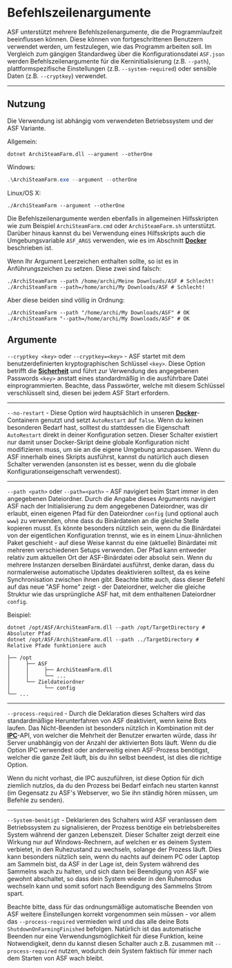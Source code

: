 # Befehlszeilenargumente

ASF unterstützt mehrere Befehlszeilenargumente, die die Programmlaufzeit beeinflussen können. Diese können von fortgeschrittenen Benutzern verwendet werden, um festzulegen, wie das Programm arbeiten soll. Im Vergleich zum gängigen Standardweg über die Konfigurationsdatei `ASF.json` werden Befehlszeilenargumente für die Kerninitialisierung (z.B. `--path`), plattformspezifische Einstellungen (z.B. `--system-required`) oder sensible Daten (z.B. `--cryptkey`) verwendet.

* * *

## Nutzung

Die Verwendung ist abhängig vom verwendeten Betriebssystem und der ASF Variante.

Allgemein:

```shell
dotnet ArchiSteamFarm.dll --argument --otherOne
```

Windows:

```powershell
.\ArchiSteamFarm.exe --argument --otherOne
```

Linux/OS X:

```shell
./ArchiSteamFarm --argument --otherOne
```

Die Befehlszeilenargumente werden ebenfalls in allgemeinen Hilfsskripten wie zum Beispiel `ArchiSteamFarm.cmd` oder `ArchiSteamFarm.sh` unterstützt. Darüber hinaus kannst du bei Verwendung eines Hilfsskripts auch die Umgebungsvariable `ASF_ARGS` verwenden, wie es im Abschnitt **[Docker](https://github.com/JustArchiNET/ArchiSteamFarm/wiki/Docker#command-line-arguments)** beschrieben ist.

Wenn Ihr Argument Leerzeichen enthalten sollte, so ist es in Anführungszeichen zu setzen. Diese zwei sind falsch:

```shell
./ArchiSteamFarm --path /home/archi/Meine Downloads/ASF # Schlecht!
./ArchiSteamFarm --path=/home/archi/My Downloads/ASF # Schlecht!
```

Aber diese beiden sind völlig in Ordnung:

```shell
./ArchiSteamFarm --path "/home/archi/My Downloads/ASF" # OK
./ArchiSteamFarm "--path=/home/archi/My Downloads/ASF" # OK
```

## Argumente

`--cryptkey <key>` oder `--cryptkey=<key>` - ASF startet mit dem benutzerdefinierten kryptographischen Schlüssel `<key>`. Diese Option betrifft die **[Sicherheit](https://github.com/JustArchi/ArchiSteamFarm/wiki/Security-de-DE)** und führt zur Verwendung des angegebenen Passwords `<key>` anstatt eines standardmäßig in die ausführbare Datei einprogrammierten. Beachte, dass Passwörter, welche mit diesem Schlüssel verschlüsselt sind, diesen bei jedem ASF Start erfordern.

* * *

`--no-restart` - Diese Option wird hauptsächlich in unseren **[Docker](https://github.com/JustArchi/ArchiSteamFarm/wiki/Docker-de-DE)**-Containern genutzt und setzt `AutoRestart` auf `false`. Wenn du keinen besonderen Bedarf hast, solltest du stattdessen die Eigenschaft `AutoRestart` direkt in deiner Konfiguration setzen. Dieser Schalter existiert nur damit unser Docker-Skript deine globale Konfiguration nicht modifizieren muss, um sie an die eigene Umgebung anzupassen. Wenn du ASF innerhalb eines Skripts ausführst, kannst du natürlich auch diesen Schalter verwenden (ansonsten ist es besser, wenn du die globale Konfigurationseigenschaft verwendest).

* * *

`--path <path>` oder `--path=<path>` - ASF navigiert beim Start immer in den angegebenen Dateiordner. Durch die Angabe dieses Arguments navigiert ASF nach der Initialisierung zu dem angegebenen Dateiordner, was dir erlaubt, einen eigenen Pfad für den Dateiordner `config` (und optional auch `www`) zu verwenden, ohne dass du Binärdateien an die gleiche Stelle kopieren musst. Es könnte besonders nützlich sein, wenn du die Binärdatei von der eigentlichen Konfiguration trennst, wie es in einem Linux-ähnlichen Paket geschieht - auf diese Weise kannst du eine (aktuelle) Binärdatei mit mehreren verschiedenen Setups verwenden. Der Pfad kann entweder relativ zum aktuellen Ort der ASF-Binärdatei oder absolut sein. Wenn du mehrere Instanzen derselben Binärdatei ausführst, denke daran, dass du normalerweise automatische Updates deaktivieren solltest, da es keine Synchronisation zwischen ihnen gibt. Beachte bitte auch, dass dieser Befehl auf das neue "ASF home" zeigt - der Dateiordner, welcher die gleiche Struktur wie das ursprüngliche ASF hat, mit dem enthaltenen Dateiordner `config`.

Beispiel:

```shell
dotnet /opt/ASF/ArchiSteamFarm.dll --path /opt/TargetDirectory # Absoluter Pfad
dotnet /opt/ASF/ArchiSteamFarm.dll --path ../TargetDirectory # Relative Pfade funktioniere auch
```

    ├── /opt
    │     ├── ASF
    │     │     ├── ArchiSteamFarm.dll
    │     │     └── ...
    │     └── Zieldateiordner
    │           └── config
    └── ...
    

* * *

`--process-required` - Durch die Deklaration dieses Schalters wird das standardmäßige Herunterfahren von ASF deaktiviert, wenn keine Bots laufen. Das Nicht-Beenden ist besonders nützlich in Kombination mit der **[IPC](https://github.com/JustArchi/ArchiSteamFarm/wiki/IPC-de-DE)**-API, von welcher die Mehrheit der Benutzer erwarten würde, dass ihr Server unabhängig von der Anzahl der aktivierten Bots läuft. Wenn du die Option IPC verwendest oder anderweitig einen ASF-Prozess benötigst, welcher die ganze Zeit läuft, bis du ihn selbst beendest, ist dies die richtige Option.

Wenn du nicht vorhast, die IPC auszuführen, ist diese Option für dich ziemlich nutzlos, da du den Prozess bei Bedarf einfach neu starten kannst (im Gegensatz zu ASF's Webserver, wo Sie ihn ständig hören müssen, um Befehle zu senden).

* * *

`--System-benötigt` - Deklarieren des Schalters wird ASF veranlassen dem Betriebssystem zu signalisieren, der Prozess benötige ein betriebsbereites System während der ganzen Lebenszeit. Dieser Schalter zeigt derzeit eine Wirkung nur auf Windows-Rechnern, auf welchen er es deinem System verbietet, in den Ruhezustand zu wechseln, solange der Prozess läuft. Dies kann besonders nützlich sein, wenn du nachts auf deinem PC oder Laptop am Sammeln bist, da ASF in der Lage ist, dein System während des Sammelns wach zu halten, und sich dann bei Beendigung von ASF wie gewohnt abschaltet, so dass dein System wieder in den Ruhemodus wechseln kann und somit sofort nach Beendigung des Sammelns Strom spart.

Beachte bitte, dass für das ordnungsmäßige automatische Beenden von ASF weitere Einstellungen korrekt vorgenommen sein müssen - vor allem das `--process-required` vermieden wird und das alle deine Bots `ShutdownOnFarmingFinished` befolgen. Natürlich ist das automatische Beenden nur eine Verwendungsmöglichkeit für diese Funktion, keine Notwendigkeit, denn du kannst diesen Schalter auch z.B. zusammen mit `--process-required` nutzen, wodurch dein System faktisch für immer nach dem Starten von ASF wach bleibt.